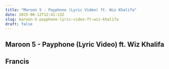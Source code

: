 ```yaml
---
title: "Maroon 5 - Payphone (Lyric Video) ft. Wiz Khalifa"
date: 2025-06-12T12:41:13Z
slug: maroon-5-payphone-lyric-video-ft-wiz-khalifa
draft: false
---
```


## Maroon 5 - Payphone (Lyric Video) ft. Wiz Khalifa

## Francis

